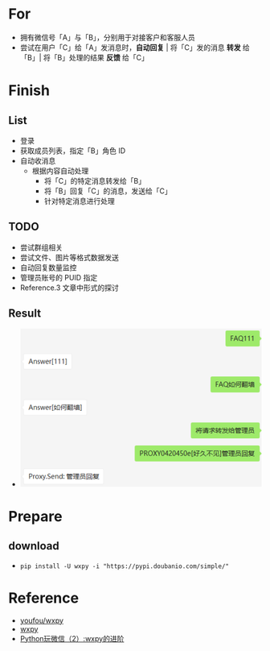 
# For
- 拥有微信号「A」与「B」，分别用于对接客户和客服人员
- 尝试在用户「C」给「A」发消息时，**自动回复** | 将「C」发的消息 **转发** 给「B」| 将「B」处理的结果 **反馈** 给「C」

# Finish
## List
- 登录
- 获取成员列表，指定「B」角色 ID
- 自动收消息
    - 根据内容自动处理
        - 将「C」的特定消息转发给「B」
        - 将「B」回复「C」的消息，发送给「C」
        - 针对特定消息进行处理

## TODO
- 尝试群组相关
- 尝试文件、图片等格式数据发送
- 自动回复数量监控
- 管理员账号的 PUID 指定
- Reference.3 文章中形式的探讨

## Result
- ![](images/chat.png)


# Prepare
## download
- `pip install -U wxpy -i "https://pypi.doubanio.com/simple/"`


# Reference
- [youfou/wxpy](https://github.com/youfou/wxpy)
- [wxpy](http://wxpy.readthedocs.io/zh/latest/bot.html)
- [Python玩微信（2）:wxpy的进阶](https://www.jianshu.com/p/ef75e97146c2)